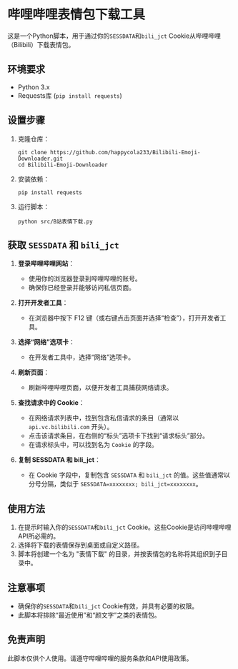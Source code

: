 # 哔哩哔哩表情包下载工具

这是一个Python脚本，用于通过你的`SESSDATA`和`bili_jct` Cookie从哔哩哔哩（Bilibili）下载表情包。

## 环境要求

- Python 3.x
- Requests库 (`pip install requests`)

## 设置步骤

1. 克隆仓库：
   ```
   git clone https://github.com/happycola233/Bilibili-Emoji-Downloader.git
   cd Bilibili-Emoji-Downloader
   ```

2. 安装依赖：
   ```
   pip install requests
   ```

3. 运行脚本：
   ```
   python src/B站表情下载.py
   ```

## 获取 `SESSDATA` 和 `bili_jct`

1. **登录哔哩哔哩网站**：
   - 使用你的浏览器登录到哔哩哔哩的账号。
   - 确保你已经登录并能够访问私信页面。

2. **打开开发者工具**：
   - 在浏览器中按下 F12 键（或右键点击页面并选择“检查”），打开开发者工具。

3. **选择“网络”选项卡**：
   - 在开发者工具中，选择“网络”选项卡。

4. **刷新页面**：
   - 刷新哔哩哔哩页面，以便开发者工具捕获网络请求。

5. **查找请求中的 Cookie**：
   - 在网络请求列表中，找到包含私信请求的条目（通常以 `api.vc.bilibili.com` 开头）。
   - 点击该请求条目，在右侧的“标头”选项卡下找到“请求标头”部分。
   - 在请求标头中，可以找到名为 `Cookie` 的字段。

6. **复制 SESSDATA 和 bili_jct**：
   - 在 Cookie 字段中，复制包含 `SESSDATA` 和 `bili_jct` 的值。这些值通常以分号分隔，类似于 `SESSDATA=xxxxxxxx; bili_jct=xxxxxxxx`。


## 使用方法

1. 在提示时输入你的`SESSDATA`和`bili_jct` Cookie。这些Cookie是访问哔哩哔哩API所必需的。
2. 选择将下载的表情保存到桌面或自定义路径。
3. 脚本将创建一个名为 "表情下载" 的目录，并按表情包的名称将其组织到子目录中。

## 注意事项

- 确保你的`SESSDATA`和`bili_jct` Cookie有效，并具有必要的权限。
- 此脚本将排除“最近使用”和“颜文字”之类的表情包。

## 免责声明

此脚本仅供个人使用。请遵守哔哩哔哩的服务条款和API使用政策。
